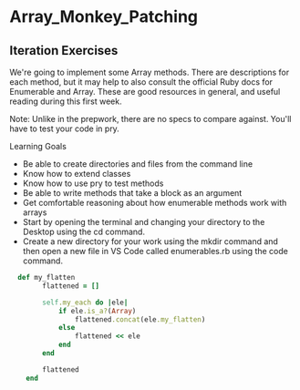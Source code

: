 # Array_Monkey_Patching

## Iteration Exercises
We're going to implement some Array methods. There are descriptions for each method, but it may help to also consult the official Ruby docs for Enumerable and Array. These are good resources in general, and useful reading during this first week.

Note: Unlike in the prepwork, there are no specs to compare against. You'll have to test your code in pry.

Learning Goals
- Be able to create directories and files from the command line
- Know how to extend classes
- Know how to use pry to test methods
- Be able to write methods that take a block as an argument
- Get comfortable reasoning about how enumerable methods work with arrays
- Start by opening the terminal and changing your directory to the Desktop using the cd command. 
- Create a new directory for your work using the mkdir command and then open a new file in VS Code called enumerables.rb using the code command.

```Ruby
  def my_flatten
        flattened = []

        self.my_each do |ele|
            if ele.is_a?(Array)
                flattened.concat(ele.my_flatten)
            else
                flattened << ele
            end
        end

        flattened
    end
```
